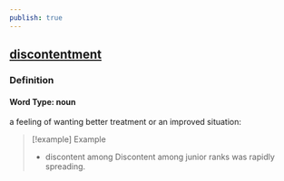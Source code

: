 ```yaml
---
publish: true
---
```


## [discontentment](https://dictionary.cambridge.org/dictionary/english/discontentment)

### Definition
#### Word Type: noun
a feeling of wanting better treatment or an improved situation:

>[!example] Example
> - discontent among Discontent among junior ranks was rapidly spreading.
